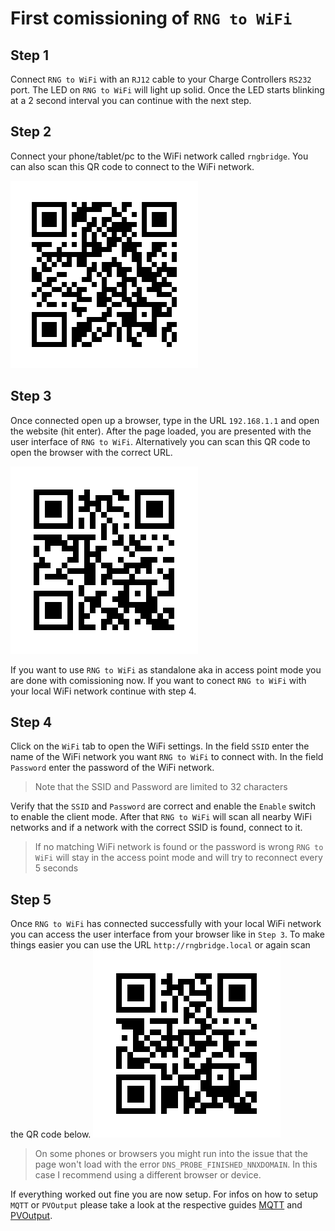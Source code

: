 # First comissioning of `RNG to WiFi`

## Step 1
Connect `RNG to WiFi` with an `RJ12` cable to your Charge Controllers `RS232` port. 
The LED on `RNG to WiFi` will light up solid. 
Once the LED starts blinking at a 2 second interval you can continue with the next step.

## Step 2
Connect your phone/tablet/pc to the WiFi network called `rngbridge`. 
You can also scan this QR code to connect to the WiFi network.

![WiFi QR](https://github.com/enwi/RNGToWiFi/blob/master/images/qr_wifi_rngbridge.png)

## Step 3
Once connected open up a browser, type in the URL `192.168.1.1` and open the website (hit enter).
After the page loaded, you are presented with the user interface of `RNG to WiFi`.
Alternatively you can scan this QR code to open the browser with the correct URL.

![WiFi IP QR](https://github.com/enwi/RNGToWiFi/blob/master/images/qr_url_192.168.1.1.png)

If you want to use `RNG to WiFi` as standalone aka in access point mode you are done with comissioning now. 
If you want to conect `RNG to WiFi` with your local WiFi network continue with step 4.

## Step 4
Click on the `WiFi` tab to open the WiFi settings.
In the field `SSID` enter the name of the WiFi network you want `RNG to WiFi` to connect with.
In the field `Password` enter the password of the WiFi network.

> Note that the SSID and Password are limited to 32 characters

Verify that the `SSID` and `Password` are correct and enable the `Enable` switch to enable the client mode.
After that `RNG to WiFi` will scan all nearby WiFi networks and if a network with the correct SSID is found, connect to it. 

> If no matching WiFi network is found or the password is wrong `RNG to WiFi` will stay in the access point mode and will try to reconnect every 5 seconds

## Step 5
Once `RNG to WiFi` has connected successfully with your local WiFi network you can access the user interface from your browser like in `Step 3`.
To make things easier you can use the URL `http://rngbridge.local` or again scan the QR code below.
![WiFi URL QR](https://github.com/enwi/RNGToWiFi/blob/master/images/qr_url_rngbridge.png)

> On some phones or browsers you might run into the issue that the page won't load with the error `DNS_PROBE_FINISHED_NNXDOMAIN`.
> In this case I recommend using a different browser or device.

If everything worked out fine you are now setup. For infos on how to setup `MQTT` or `PVOutput` please take a look at the respective guides [MQTT](https://github.com/enwi/RNGToWiFi/blob/master/mqtt.md) and [PVOutput](https://github.com/enwi/RNGToWiFi/blob/master/pvoutput.md).